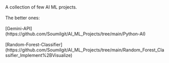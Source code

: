 <p>
<br>A collection of few AI ML projects.</br>
<br>The better ones:</br>
<br>[Gemini-API](https://github.com/Soumilgit/AI_ML_Projects/tree/main/Python-AI)</br>
<br>[Random-Forest-Classifier](https://github.com/Soumilgit/AI_ML_Projects/tree/main/Random_Forest_Classifier_Implement%2BVisualize)</br>
</p>
